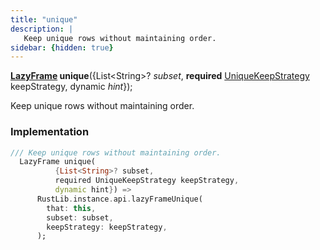 ```yaml
---
title: "unique"
description: |
   Keep unique rows without maintaining order.
sidebar: {hidden: true}
---
```

<span class="dart-code"><strong>[LazyFrame] unique</strong>({<span class="nobr">List&lt;String&gt;? <i>subset</i></span>, <span class="nobr"><strong>required</strong> [UniqueKeepStrategy] keepStrategy</span>, <span class="nobr">dynamic <i>hint</i></span>});</span>

 Keep unique rows without maintaining order.
### Implementation
```dart
/// Keep unique rows without maintaining order.
  LazyFrame unique(
          {List<String>? subset,
          required UniqueKeepStrategy keepStrategy,
          dynamic hint}) =>
      RustLib.instance.api.lazyFrameUnique(
        that: this,
        subset: subset,
        keepStrategy: keepStrategy,
      );
```

[LazyFrame]: /reference/classes/lazyframe
[UniqueKeepStrategy]: /reference/enums/uniquekeepstrategy